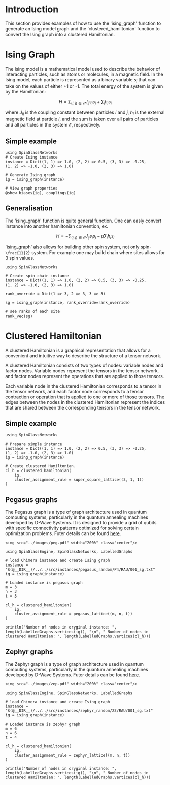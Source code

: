 # Introduction
This section provides examples of how to use the 'ising_graph' function to generate an Ising model graph and the 'clustered_hamiltonian' function to convert the Ising graph into a clustered Hamiltonian.

# Ising Graph
The Ising model is a mathematical model used to describe the behavior of interacting particles, such as atoms or molecules, in a magnetic field. In the Ising model, each particle is represented as a binary variable $s_i$ that can take on the values of either +1 or -1. The total energy of the system is given by the Hamiltonian:

$$H =  \sum_{(i,j) \in \mathcal{E}} J_{ij} s_i s_j + \sum_{i} h_i s_i$$

where $J_{ij}$ is the coupling constant between particles $i$ and $j$, $h_i$ is the external magnetic field at particle $i$, and the sum is taken over all pairs of particles and all particles in the system $\mathcal{E}$, respectively.


## Simple example
```@example
using SpinGlassNetworks
# Create Ising instance
instance = Dict((1, 1) => 1.0, (2, 2) => 0.5, (3, 3) => -0.25, 
(1, 2) => -1.0, (2, 3) => 1.0)

# Generate Ising graph
ig = ising_graph(instance)

# View graph properties
@show biases(ig), couplings(ig)
```

## Generalisation

The 'ising_graph' function is quite general function. One can easly convert instance into another hamiltonian convention, ex.
```math
H = - \sum_{(i,j) \in \mathcal{E}} J_{ij} s_i s_j - \mu \sum_{i} h_i s_i
```

'ising_graph' also allows for building other spin system, not only spin-``\frac{1}{2}`` system. For example one may build chain where sites allows for 3 spin values.

```@example
using SpinGlassNetworks

# Create spin chain instance 
instance = Dict((1, 1) => 1.0, (2, 2) => 0.5, (3, 3) => -0.25, 
(1, 2) => -1.0, (2, 3) => 1.0)

rank_override = Dict(1 => 3, 2 => 3, 3 => 3)

sg = ising_graph(instance, rank_override=rank_override)

# see ranks of each site
rank_vec(sg)
```

# Clustered Hamiltonian

A clustered Hamiltonian is a graphical representation that allows for a convenient and intuitive way to describe the structure of a tensor network.

A clustered Hamiltonian consists of two types of nodes: variable nodes and factor nodes. Variable nodes represent the tensors in the tensor network, and factor nodes represent the operations that are applied to those tensors.

Each variable node in the clustered Hamiltonian corresponds to a tensor in the tensor network, and each factor node corresponds to a tensor contraction or operation that is applied to one or more of those tensors. The edges between the nodes in the clustered Hamiltonian represent the indices that are shared between the corresponding tensors in the tensor network.

## Simple example

```@example
using SpinGlassNetworks

# Prepare simple instance
instance = Dict((1, 1) => 1.0, (2, 2) => 0.5, (3, 3) => -0.25, 
(1, 2) => -1.0, (2, 3) => 1.0)
ig = ising_graph(instance)

# Create clustered Hamiltonian.
cl_h = clustered_hamiltonian(
    ig,
    cluster_assignment_rule = super_square_lattice((3, 1, 1))
)
```

## Pegasus graphs
The Pegasus graph is a type of graph architecture used in quantum computing systems, particularly in the quantum annealing machines developed by D-Wave Systems. It is designed to provide a grid of qubits with specific connectivity patterns optimized for solving certain optimization problems. Futer details can be found [here](https://docs.dwavesys.com/docs/latest/c_gs_4.html#pegasus-graph).
```@raw html
<img src="../images/peg.pdf" width="200%" class="center"/>
```

```@example
using SpinGlassEngine, SpinGlassNetworks, LabelledGraphs

# load Chimera instance and create Ising graph
instance = "$(@__DIR__)/../../src/instances/pegasus_random/P4/RAU/001_sg.txt"
ig = ising_graph(instance)

# Loaded instance is pegasus graph
m = 3
n = 3
t = 3

cl_h = clustered_hamiltonian(
    ig,
    cluster_assignment_rule = pegasus_lattice((m, n, t))
)

println("Number of nodes in oryginal instance: ", length(LabelledGraphs.vertices(ig)), "\n", " Number of nodes in clustered Hamiltonian: ", length(LabelledGraphs.vertices(cl_h)))
```


## Zephyr graphs
The Zephyr graph is a type of graph architecture used in quantum computing systems, particularly in the quantum annealing machines developed by D-Wave Systems. Futer details can be found [here](https://docs.dwavesys.com/docs/latest/c_gs_4.html#zephyr-graph).
```@raw html
<img src="../images/zep.pdf" width="200%" class="center"/>
```
```@example
using SpinGlassEngine, SpinGlassNetworks, LabelledGraphs

# load Chimera instance and create Ising graph
instance = "$(@__DIR__)/../../src/instances/zephyr_random/Z3/RAU/001_sg.txt"
ig = ising_graph(instance)

# Loaded instance is zephyr graph
m = 6
n = 6
t = 4

cl_h = clustered_hamiltonian(
    ig,
    cluster_assignment_rule = zephyr_lattice((m, n, t))
)

println("Number of nodes in oryginal instance: ", length(LabelledGraphs.vertices(ig)), "\n", " Number of nodes in clustered Hamiltonian: ", length(LabelledGraphs.vertices(cl_h)))
```